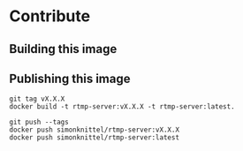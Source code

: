 # Contribute

## Building this image

## Publishing this image

```
git tag vX.X.X
docker build -t rtmp-server:vX.X.X -t rtmp-server:latest.

git push --tags
docker push simonknittel/rtmp-server:vX.X.X
docker push simonknittel/rtmp-server:latest
```

